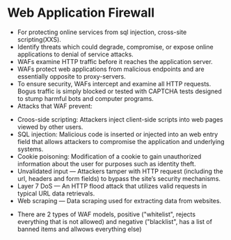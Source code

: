 # Web Application Firewall

* For protecting online services from sql injection, cross-site scripting(XXS).
* Identify threats which could degrade, compromise, or expose online applications to denial of service attacks.
* WAFs examine HTTP traffic before it reaches the application server.
* WAFs protect web applications from malicious endpoints and are essentially opposite to proxy-servers.
* To ensure security, WAFs intercept and examine all HTTP requests. Bogus traffic is simply blocked or tested with CAPTCHA tests designed to stump harmful bots and computer programs.
* Attacks that WAF prevent:
- Croos-side scripting: Attackers inject client-side scripts into web pages viewed by other users.
- SQL injection: Malicious code is inserted or injected into an web entry field that allows attackers to compromise the application and underlying systems.
- Cookie poisoning: Modification of a cookie to gain unauthorized information about the user for purposes such as identity theft.
- Unvalidated input — Attackers tamper with HTTP request (including the url, headers and form fields) to bypass the site’s security mechanisms.
- Layer 7 DoS — An HTTP flood attack that utilizes valid requests in typical URL data retrievals.
- Web scraping — Data scraping used for extracting data from websites.
* There are 2 types of WAF models, positive ("whitelist", rejects everything that is not allowed) and negative ("blacklist", has a list of banned items and allwows everything else)